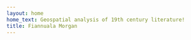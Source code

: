```yaml
---
layout: home
home_text: Geospatial analysis of 19th century literature!
title: Fiannuala Morgan
---
```

